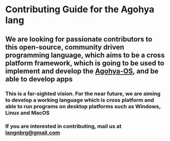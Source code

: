 # Contributing Guide for the Agohya lang

## We are looking for passionate contributors to this open-source, community driven programming language, which aims to be a cross platform framework, which is going to be used to implement and develop the [Agohya-OS](https://github.com/agohya/os), and be able to develop apps

### This is a far-sighted vision. For the near future, we are aiming to develop a working language which is cross platform and able to run programs on desktop platforms such as Windows, Linux and MacOS

### If you are interested in contributing, mail us at [langnbrg@gmail.com](mailto:langnbrg@gmail.com)
